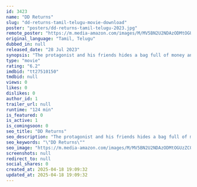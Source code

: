 ```yaml
---
id: 3423
name: "DD Returns"
slug: "dd-returns-tamil-telugu-movie-download"
poster: "posters/dd-returns-tamil-telugu-2023.jpg"
remote_poster: "https://m.media-amazon.com/images/M/MV5BN2U2NDAzODMtOGUzZC00NDQxLWE2MGYtMzMyZjQ4NTBkMjdiXkEyXkFqcGc@._V1_SX300.jpg"
original_language: "Tamil, Telugu"
dubbed_in: null
released_date: "28 Jul 2023"
synopsis: "The protagonist and his friends hides a bag full of money and jewels in a haunted bungalow to ditch the police. When he goes to retrieve the bag, a ghost makes him play a survival game in order to leave with the bag."
type: "movie"
rating: "6.2"
imdbid: "tt27510150"
tmdbid: null
views: 0
likes: 0
dislikes: 0
author_id: 1
trailer_url: null
runtime: "124 min"
is_featured: 0
is_active: 1
is_comingsoon: 0
seo_title: "DD Returns"
seo_description: "The protagonist and his friends hides a bag full of money and jewels in a haunted bungalow to ditch the police. When he goes to retrieve the bag, a ghost makes him play a survival game in order to leave with the bag."
seo_keywords: "\"DD Returns\""
seo_image: "https://m.media-amazon.com/images/M/MV5BN2U2NDAzODMtOGUzZC00NDQxLWE2MGYtMzMyZjQ4NTBkMjdiXkEyXkFqcGc@._V1_SX300.jpg"
screenshots: null
redirect_to: null
social_shares: 0
created_at: 2025-04-18 19:09:32
updated_at: 2025-04-18 19:09:32
---
```


